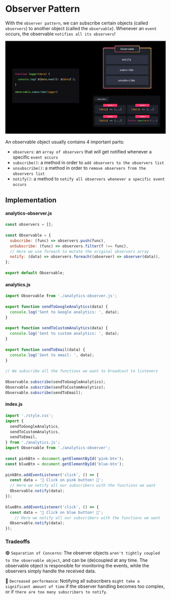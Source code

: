 # Observer Pattern

With the `observer pattern`, we can subscribe certain objects (called `observers`) to another object (called the `observable`). Whenever an `event` occurs, the observable `notifies all its observers`!

![observer](./assets/observable.gif)

An observable object usually contains 4 important parts:

- `observers`: an `array of observers` that will get notified whenever a specific `event occurs`
- `subscribe()`: a method in order to `add observers to the observers list`
- `unsubscribe()`: a method in order to `remove observers from the observers list`
- `notify()`: a method to `notify all observers whenever a specific event occurs`

## Implementation

#### **analytics-observer.js**

```js
const observers = [];

const Observable = {
  subscribe: (func) => observers.push(func),
  unSubscribe: (func) => observers.filter(f !== func),
  // Here we use foreach to mutate the original observers array
  notify: (data) => observers.foreach((observer) => observer(data)),
};

export default Observable;
```

#### **analytics.js**

```js
import Observable from './analytics-observer.js';

export function sendToGoogleAnalytics(data) {
  console.log('Sent to Google analytics: ', data);
}

export function sendToCustomAnalytics(data) {
  console.log('Sent to custom analytics: ', data);
}

export function sendToEmail(data) {
  console.log('Sent to email: ', data);
}

// We subscribe all the functions we want to broadcast to listeners

Observable.subscribe(sendToGoogleAnalytics);
Observable.subscribe(sendToCustomAnalytics);
Observable.subscribe(sendToEmail);

```

#### **index.js**

```js
import './style.css';
import {
  sendToGoogleAnalytics,
  sendToCustomAnalytics,
  sendToEmail,
} from './analytics.js';
import Observable from './analytics-observer';

const pinkBtn = document.getElementById('pink-btn');
const blueBtn = document.getElementById('blue-btn');

pinkBtn.addEventListener('click', () => {
  const data = '🎀 Click on pink button! 🎀';
  // Here we notify all our subscribers with the functions we want
  Observable.notify(data);
});

blueBtn.addEventListener('click', () => {
  const data = '🦋 Click on blue button! 🦋';
    // Here we notify all our subscribers with the functions we want
  Observable.notify(data);
});
```

### Tradeoffs

🟢 `Separation of Concerns`: The observer objects `aren't tightly coupled to the observable object`, and can be (de)coupled at any time. The observable object is responsible for monitoring the events, while the observers simply handle the received data. 

🔴 `Decreased performance`: Notifying all subscribers `might take a significant amount of time` if the observer handling becomes too complex, or if `there are too many subscribers to notify`.

